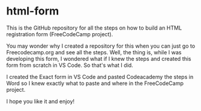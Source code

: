 # html-form
This is the GitHub repository for all the steps on how to build an HTML registration form (FreeCodeCamp project).

You may wonder why I created a repository for this when you can just go to Freecodecamp.org and see all the steps. Well, the thing is, while I was developing this form, I wondered what if I knew the steps and created this form from scratch in VS Code. So that's what I did.

I created the Exact form in VS Code and pasted Codeacademy the steps in Word so I knew exactly what to paste and where in the FreeCodeCamp project.

I hope you like it and enjoy!
